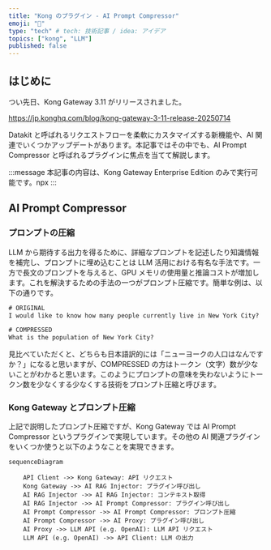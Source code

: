 ```yaml
---
title: "Kong のプラグイン - AI Prompt Compressor"
emoji: "🤖"
type: "tech" # tech: 技術記事 / idea: アイデア
topics: ["kong", "LLM"]
published: false
---
```


## はじめに

つい先日、Kong Gateway 3.11 がリリースされました。

https://jp.konghq.com/blog/kong-gateway-3-11-release-20250714

Datakit と呼ばれるリクエストフローを柔軟にカスタマイズする新機能や、AI 関連でいくつかアップデートがあります。本記事ではその中でも、AI Prompt Compressor と呼ばれるプラグインに焦点を当てて解説します。

:::message
本記事の内容は、Kong Gateway Enterprise Edition のみで実行可能です。npx 
:::

## AI Prompt Compressor

### プロンプトの圧縮

LLM から期待する出力を得るために、詳細なプロンプトを記述したり知識情報を補完し、プロンプトに埋め込むことは LLM 活用における有名な手法です。一方で長文のプロンプトを与えると、GPU メモリの使用量と推論コストが増加します。これを解決するための手法の一つがプロンプト圧縮です。簡単な例は、以下の通りです。

```txt
# ORIGINAL
I would like to know how many people currently live in New York City?

# COMPRESSED
What is the population of New York City?
```

見比べていただくと、どちらも日本語訳的には「ニューヨークの人口はなんですか？」になると思いますが、COMPRESSED の方はトークン（文字）数が少ないことがわかると思います。このようにプロンプトの意味を失わないようにトークン数を少なくする少なくする技術をプロンプト圧縮と呼びます。

### Kong Gateway とプロンプト圧縮

上記で説明したプロンプト圧縮ですが、Kong Gateway では AI Prompt Compressor というプラグインで実現しています。その他の AI 関連プラグインをいくつか使うと以下のようなことを実現できます。

```mermaid
sequenceDiagram

    API Client ->> Kong Gateway: API リクエスト
    Kong Gateway ->> AI RAG Injector: プラグイン呼び出し
    AI RAG Injector ->> AI RAG Injector: コンテキスト取得
    AI RAG Injector ->> AI Prompt Compressor: プラグイン呼び出し
    AI Prompt Compressor ->> AI Prompt Compressor: プロンプト圧縮
    AI Prompt Compressor ->> AI Proxy: プラグイン呼び出し
    AI Proxy ->> LLM API (e.g. OpenAI): LLM API リクエスト
    LLM API (e.g. OpenAI) ->> API Client: LLM の出力
```

